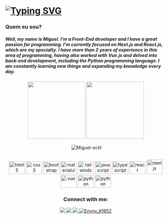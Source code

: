 # [![Typing SVG](https://readme-typing-svg.herokuapp.com/?color=3a86ff&size=35&center=true&vCenter=true&width=1000&lines=What'sup,+your+Welcome+to+my+github+;Dev+Front-End)](https://git.io/typing-svg)

### Quem eu sou?

<h5>
  Well, my name is Miguel. I'm a Front-End developer and I have a great passion for programming. I'm currently focused on Next.js and React.js, which are my specialty. I have more than 2 years of experience in this area of ​​programming, having also worked with Vue.js and delved into back-end development, including the Python programming language. I am constantly learning new things and expanding my knowledge every day.
</h5>

<div style="display: inline_block" align="center">
  <img height="180em" src="https://github-readme-stats.vercel.app/api?username=Miguel-ectil&show_icons=true&theme=tokyonight"/>
  <img left='2px' height="180em" src="https://github-readme-stats.vercel.app/api/top-langs/?username=Miguel-ectil&layout=compact&theme=tokyonight"/>
  <p>&nbsp;<img align="center" src="https://github-readme-stats.vercel.app/api?username=Miguel-ectil&show_icons=true&locale=en&theme=radical" alt="Miguel-ectil" /></p>
</div>

##

<div align="center">
  <img 
    alt="html5" 
    width="50"
    height='40'
    src="https://icongr.am/devicon/html5-original.svg?size=128&color=2e4de5" />
  <img 
    alt="css3" 
    width="50"
    height='40'
    src="https://icongr.am/devicon/css3-original.svg?size=128&color=2e4de5" />
  <img 
    alt="bootstrap" 
    width="50"
    height='40'
    src="https://icongr.am/devicon/bootstrap-plain.svg?size=128&color=6938f0" />
  <img
    alt="materialui" 
    width="50"
    height='40' 
    src="https://cdn.jsdelivr.net/gh/devicons/devicon/icons/materialui/materialui-original.svg" 
  />
  <img
    alt="tailwindcss" 
    width="50"
    height='40'
    src="https://cdn.jsdelivr.net/gh/devicons/devicon/icons/tailwindcss/tailwindcss-plain.svg" 
  />
  <img 
    alt="javascript" 
    width="50"
    height="40"
    src="https://icongr.am/devicon/javascript-original.svg?size=128&color=2e4de5" /> 
  <img 
    alt="typescript" 
    width="50"
    height='40'
    src="https://icongr.am/devicon/typescript-plain.svg?size=128&color=2e4de5" />
  <img 
    alt="react" 
    width="50"
    height='40'
    src="https://icongr.am/devicon/react-original.svg?size=128&color=2e4de5" />
  <a href="https://nextjs.org/" target="_blank" rel="noreferrer"> 
    <img src="https://d2nir1j4sou8ez.cloudfront.net/wp-content/uploads/2021/12/nextjs-boilerplate-logo.png" alt="nextjs" width="50" height="46"/>
  </a>
  <img 
    alt="vue" 
    width="50"
    height='40'
    src="https://icongr.am/devicon/vuejs-original.svg?size=128&color=2e4de5" />
  <img 
    alt="python" 
    width="50"
    height='40'
    src="https://icongr.am/devicon/python-original.svg?size=128&color=2e4de5" />
  <img 
    alt="python" 
    width="50"
    height='40'
    src="https://icongr.am/devicon/git-original.svg?size=126&color=e44d26" />
  <!-- <img 
    alt="visualstudio" 
    width="50"
    height='40'
    src="https://icongr.am/devicon/visualstudio-plain.svg?size=126&color=00adef" />
  <img 
    alt="ubuntu" 
    width="50"
    height='40'
    src="https://icongr.am/devicon/ubuntu-plain.svg?size=126&color=e44d26" /> -->

  ###
<h3>Connect with me:</h3>
  <a href="https://www.linkedin.com/in/miguel-ectil-a54063267/">
    <img src="https://img.shields.io/badge/LinkedIn-0077B5?style=for-the-badge&logo=linkedin&logoColor=white" />
  </a>
  <a href="mailto:ectilmiguelmiguelectil@gmail.com">
    <img src="https://img.shields.io/badge/Gmail-D14836?style=for-the-badge&logo=gmail&logoColor=white" />
  </a>
  <a href = "https://github.com/Miguel-ectil">
    <img src="https://img.shields.io/badge/GitHub-100000?style=for-the-badge&logo=github&logoColor=white" target="_blank" />
  </a>
  <a href="https://discordapp.com/users/850006673815765083/850006673815765085"> 
    <img src="https://img.shields.io/badge/Discord-7289DA?style=for-the-badge&logo=discord&logoColor=white" alt="Envoy_#1852" />
  </a>
</div>
